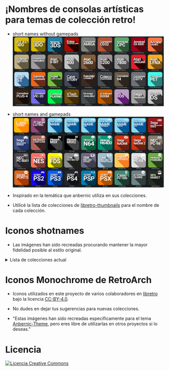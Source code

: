 # ¡Nombres de consolas artísticas para temas de colección retro!

- short names without gamepads
![image alt](https://github.com/ZagonAb/Systems-Arts-consoles/blob/e56cfade93fff7a8c3d6c0e3761c6a481b373453/.scrennshot/image.png)

- short names and gamepads
![image alt](https://github.com/ZagonAb/Systems-Arts-consoles/blob/9669a1a3eda2700fe78b8b0060f22fd7ceddcd3b/.scrennshot/image2.png)

- Inspirado en la temática que anbernic utiliza en sus colecciones.
- Utilicé la lista de colecciones de [libretro-thumbnails](https://github.com/libretro-thumbnails/libretro-thumbnails) para el nombre de cada colección.

# Iconos shotnames 
- Las imágenes han sido recreadas procurando mantener la mayor fidelidad posible al estilo original.

<details>
  <summary>Lista de colecciones actual</summary>

  - mastersystem.png = Sega - Master System - Mark III
  - dreamcast.png = Sega - Dreamcast
  - satellaview.png = Nintendo - Satellaview
  - megadrive.png = Sega - Mega Drive - Genesis
  - turbografxcd.png = NEC - PC Engine CD - TurboGrafx-CD
  - electronicgames.png = Handheld Electronic Game
  - atarijaguar.png = Atari - Jaguar
  - arcadia.png = Emerson - Arcadia 2001
  - continueplaying.png = none
  - atari2600.png = Atari - 2600
  - studioii.png = RCA - Studio II
  - quake.png = Quake
  - psx.png = Sony - PlayStation
  - 3ds.png = Nintendo - Nintendo 3DS
  - n64.png = Nintendo - Nintendo 64
  - saturn.png = Sega - Saturn
  - wonderswan.png = Bandai - WonderSwan
  - gamecube.png = Nintendo - GameCube
  - segapico.png = Sega - PICO
  - 3do-option2.png = The 3DO Company - 3DO
  - intellivision.png = Mattel - Intellivision
  - amstradcpc.png = Amstrad - CPC
  - thomsonmoto.png = Thomson - MOTO
  - superacan.png = Funtech - Super Acan
  - 3do.png = The 3DO Company - 3DO
  - steam.png = Steam
  - gp32.png = GamePark - GP32
  - wii.png = Nintendo - Wii
  - sg1000.png = Sega - SG-1000
  - atari8bit.png = Atari - 8-bit Family
  - msx.png = Microsoft - MSX
  - favorite.png = none
  - psp.png = Sony - PlayStation Portable
  - n64dd.png = Nintendo - Nintendo 64DD
  - amstradgx4000.png = Amstrad - GX4000
  - xbox360.png = Microsoft - Xbox 360
  - watara.png = Watara - Supervision
  - gog.png = GOG COM
  - sega32x.png = Sega - 32X
  - loopy.png = Casio - Loopy
  - commodorepet.png = Commodore - PET
  - commodore64.png = Commodore - 64
  - necpc98.png = NEC - PC-98
  - cavestory.png = Cave Story (no collection)
  - rpgmaker.png = RPG Maker
  - gb.png = Nintendo - Game Boy
  - commodorecdtv.png = Commodore - CDTV
  - tiger.png = Tiger - Game.com
  - adventurevision.png = Entex - Adventure Vision
  - mame2003.png = MAME 2003
  - vectrex.png = GCE - Vectrex
  - wonderswancolor.png = Bandai - WonderSwan Color
  - vsmile.png = VTech - V.Smile
  - videopac+.png = Philips - Videopac+
  - segacd.png = Sega - Mega-CD - Sega CD
  - vircon32.png = Vircon32 32-bit virtual console
  - necpc8001.png = NEC - PC-8001 - PC-8801
  - mame2010.png = MAME 2010
  - commodoreplus4.png = Commodore - Plus-4
  - mame2003midway.png = MAME 2003 Midway
  - amigacd32.png = Commodore - CD32
  - tic80.png = TIC-80
  - sufamiturbo.png = Nintendo - Sufami Turbo
  - arduboy.png = Arduboy Inc - Arduboy
  - jagaurcd.png = Atari - Jaguar CD
  - snes.png = Nintendo - Super Nintendo Entertainment System
  - cassettevision.png = Epoch - Super Cassette Vision
  - colecovision.png = Coleco - ColecoVision
  - snkneogeo.png = SNK - Neo Geo
  - xbox.png = Microsoft - Xbox
  - nes.png = Nintendo - Nintendo Entertainment System
  - ngp.png = SNK - Neo Geo Pocket
  - atarilynx.png = Atari - Lynx
  - ds.png = Nintendo - Nintendo DS
  - naomi2.png = Sega NAOMI 2
  - gba.png = Nintendo - Game Boy Advance
  - pv1000.png = Casio - PV-1000
  - switch.png = Nintendo - Switch
  - atarist.png = Atari - ST
  - wasm4.png = WASM-4 - Build retro games using WebAssembly for a fantasy console
  - pokemini.png = Nintendo - Pokemon Mini
  - dos.png = DOS
  - pcfx.png = NEC - PC-FX
  - ngpc.png = SNK - Neo Geo Pocket Color
  - lutris.png = Lutris - Open source game manager
  - creativision.png = VTech - CreatiVision
  - gamemaster.png = Hartung - Game Master
  - zx81.png = Sinclair - ZX 81
  - amiga.png = Commodore - Amiga
  - msx2.png = Microsoft - MSX2
  - atari7800.png = Atari - 7800
  - odyssey2.png = Magnavox - Odyssey2
  - scummvm.png = ScummVM
  - doom.png = DOOM
  - gbc.png = Nintendo - Game Boy Color
  - virtualboy.png = Nintendo - Virtual Boy
  - supergrafx.png = NEC - PC Engine SuperGrafx
  - ports.png = Port Games
  - naomi.png = Sega Naomi
  - ps2.png = Sony - PlayStation 2
  - channelf.png = Fairchild - Channel F
  - mame.png = MAME
  - mrboom.png = MR Boom (No collection)
  - atomiswave.png = Sammy - Atomiswave
  - mame2000.png = MAME 2000
  - ps3.png = Sony - PlayStation 3
  - gc.png = Nintendo - GameCube (option 2)
  - nesdisk.png = Nintendo - Family Computer Disk System
  - ps4.png = Sony - PlayStation 4
  - zxspectrum.png = Sinclair - ZX Spectrum
  - ngcd.png = SNK - Neo Geo CD
  - atari5200.png = Atari - 5200
  - mame2003plus.png = MAME 2003 Plus
  - gamegear.png = Sega - Game Gear
  - fbneo.png = FBNeo - Arcade Games
  - leapster.png = LeapFrog - Leapster Learning Game System
  - lutro.png = Lutro
  - lowres.png = LowRes NX - Program retro games in BASIC!
  - turbografx16.png = NEC - PC Engine - TurboGrafx 16
  - arcade.png = Arcade Games
  - wiiu.png = Nintendo - Wii U
  - commodorevic20.png = Commodore - VIC-20
  - dsi.png = Nintendo - Nintendo DSi
  - vita.png = Sony - PlayStation Vita

</details>

# Iconos Monochrome de RetroArch

- Iconos utilizados en este proyecto de varios colaboradores en [libretro](https://github.com/libretro/retroarch-assets/tree/master/xmb/monochrome/png) bajo la licencia [CC-BY-4.0](https://creativecommons.org/licenses/by/4.0/deed.en).

- No dudes en dejar tus sugerencias para nuevas colecciones.
- "Estas imágenes han sido recreadas específicamente para el tema [Anbernic-Theme](https://github.com/ZagonAb/anbernic-theme), pero eres libre de utilizarlas en otros proyectos si lo deseas."

# Licencia
<a rel="license" href="http://creativecommons.org/licenses/by-nc-sa/4.0/"><img alt="Licencia Creative Commons" style="border-width:0" src="https://i.creativecommons.org/l/by-nc-sa/4.0/88x31.png" /></a><br /><a rel="license" href="http://creativecommons.org/licenses/by-nc-sa/4.0/"></a>
